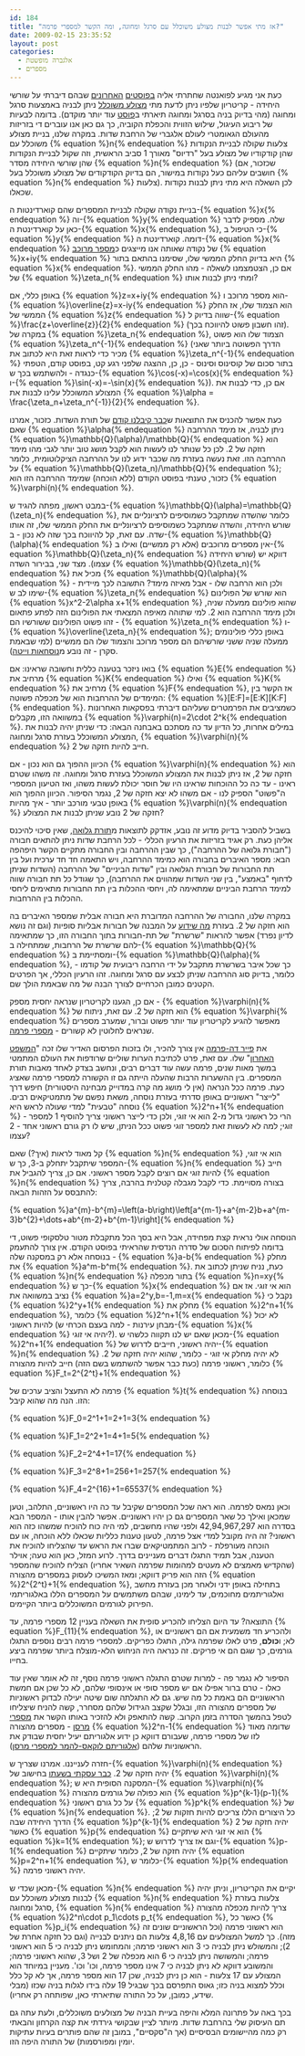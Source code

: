 ```yaml
---
id: 184
title: "אז מתי אפשר לבנות מצולע משוכלל עם סרגל ומחוגה, ומה הקשר למספרי פרמה?"
date: 2009-02-15 23:35:52
layout: post
categories: 
  - אלגברה מופשטת
  - מספרים
---
```

כעת אני מגיע לפואנטה שחתרתי אליה <a href="http://www.gadial.net/2009/02/04/roots_of_unity/">בפוסטים</a> <a href="http://www.gadial.net/2009/02/12/roots_of_unity_group/">האחרונים</a> שבהם דיברתי על שורשי היחידה - קריטריון שלפיו ניתן לדעת מתי <a href="http://he.wikipedia.org/wiki/%D7%9E%D7%A6%D7%95%D7%9C%D7%A2_%D7%9E%D7%A9%D7%95%D7%9B%D7%9C%D7%9C">מצולע משוכלל</a> ניתן לבניה באמצעות סרגל ומחוגה (מהי בדיוק בניה בסרגל ומחוגה תיארתי ב<a href="http://www.gadial.net/2008/12/23/straightedge_and_compas_constructions/">פוסט</a> עוד יותר מוקדם). בדומה לבעיות של ריבוע העיגול, שילוש הזווית והכפלת הקוביה, כך גם כאן אנו עוברים די בזריזות מהעולם הגאומטרי לעולם אלגברי של הרחבת שדות. במקרה שלנו, בניית מצולע משוכלל עם {% equation %}n{% endequation %} צלעות שקולה לבניית הנקודות שהן קודקודיו של מצולע בעל "רדיוס" מאורך 1 סביב הראשית, וזה שקול לבניית הנקודות שהן שורשי היחידה מסדר {% equation %}n{% endequation %} (שכזכור, אם חושבים עליהם כעל נקודות במישור, הם בדיוק הקודקודים של מצולע משוכלל בעל {% equation %}n{% endequation %} צלעות). לכן השאלה היא מתי ניתן לבנות נקודות שכאלו.

בניית נקודה שקולה לבניית המספרים שהם קוארדינטות ה-{% equation %}x{% endequation %} וה-{% equation %}y{% endequation %} שלה. מספיק לדבר כאן על קוארדינטת ה-{% equation %}x{% endequation %}, כי הטיפול ב-{% equation %}y{% endequation %} דומה. קוארדינטת ה-{% equation %}x{% endequation %} של נקודה שאותה אנו מייצגים כ<a href="http://he.wikipedia.org/wiki/%D7%9E%D7%A1%D7%A4%D7%A8_%D7%9E%D7%A8%D7%95%D7%9B%D7%91">מספר מרוכב</a> {% equation %}x+iy{% endequation %} היא בדיוק החלק הממשי שלו, שסימנו בהתאם בתור {% equation %}x{% endequation %}. אם כן, הצטמצמנו לשאלה - מהו החלק הממשי של {% equation %}\zeta_n{% endequation %} ומתי ניתן לבנות אותו?

באופן כללי, אם {% equation %}z=x+iy{% endequation %} הוא מספר מרוכב ו-{% equation %}\overline{z}=x-iy{% endequation %} הוא הצמוד שלו, אז החלק הממשי של {% equation %}z{% endequation %} שווה בדיוק ל-{% equation %}\frac{z+\overline{z}}{2}{% endequation %} (זהו חשבון פשוט להיווכח בכך). במקרה של {% equation %}\zeta_n{% endequation %}, הצמוד שלו הוא פשוט {% equation %}\zeta_n^{-1}{% endequation %} (הדרך הפשוטה ביותר שאני מכיר כדי לראות זאת היא לכתוב את {% equation %}\zeta_n^{-1}{% endequation %} בתור סכום של קוסינוס וסינוס - כן, כן, ההצגה שלפני רגע קט, בפוסט קודם, הטפתי כנגדה - ולהשתמש בכך ש-{% equation %}\cos(-x)=\cos(x){% endequation %} ו-{% equation %}\sin(-x)=-\sin(x){% endequation %}). אם כן, כדי לבנות את המצולע המשוכלל עלינו לבנות את {% equation %}\alpha = \frac{\zeta_n+\zeta_n^{-1}}{2}{% endequation %}.

כעת אפשר להכניס את התוצאות ש<a href="http://www.gadial.net/2009/01/28/field_extensions_extended/">כבר קיבלנו קודם</a> של תורת השדות. כזכור, אמרנו שאם {% equation %}\alpha{% endequation %} ניתן לבניה, אז מימד ההרחבה {% equation %}\mathbb{Q}(\alpha)/\mathbb{Q}{% endequation %} הוא חזקה של 2. לכן כל שנותר לנו לעשות הוא לקבל מושג טוב יותר לגבי מהו מימד ההרחבה הזו. זאת נעשה בעזרת מה שכבר ידוע לנו על ההרחבה הציקלוטומית, כלומר על {% equation %}\mathbb{Q}(\zeta_n)/\mathbb{Q}{% endequation %}; כזכור, טענתי בפוסט הקודם (ללא הוכחה) שמימד ההרחבה הזו הוא {% equation %}\varphi(n){% endequation %}.

במבט ראשון, מפתה להגיד ש-{% equation %}\mathbb{Q}(\alpha)=\mathbb{Q}(\zeta_n){% endequation %}, כלומר שהשדה שמתקבל כשמוסיפים לרציונליים את שורש היחידה, והשדה שמתקבל כשמוסיפים לרציונליים את החלק הממשי שלו, זה אותו שדה. עם זאת, קל להיווכח בכך שזה לא נכון - ב-{% equation %}\mathbb{Q}(\alpha){% endequation %} אין מספרים מרוכבים (אלא רק ממשיים) ואילו ב-{% equation %}\mathbb{Q}(\zeta_n){% endequation %} דווקא יש (שורש היחידה עצמו). מצד שני, בבירור השדה {% equation %}\mathbb{Q}(\zeta_n){% endequation %} מכיל את {% equation %}\mathbb{Q}(\alpha){% endequation %} ולכן הוא הרחבה שלו - אבל מאיזה מימד? התשובה לכך מיידית - שימו לב ש-{% equation %}\zeta_n{% endequation %} הוא שורש של הפולינום {% equation %}x^2-2\alpha x+1{% endequation %} שהוא פולינום ממעלה שניה, ולכן מימד ההרחבה הוא 2. למי שתוהה מאיפה המצאתי את הפולינום הזה לפתע פתאום - זהו פשוט הפולינום ששורשיו הם {% equation %}\zeta_n{% endequation %} ו-{% equation %}\overline{\zeta_n}{% endequation %}; באופן כללי פולינומים ממעלה שניה ששני שורשיהם הם מספר מרוכב והצמוד שלו הם ממשיים (למי שבאמת סקרן - זה נובע מ<a href="http://en.wikipedia.org/wiki/Vi%C3%A8te%27s_formulas">נוסחאות וייטה</a>).

בואו ניזכר בטענה כללית וחשובה שראינו: אם {% equation %}E{% endequation %} מרחיב את {% equation %}K{% endequation %} ואילו {% equation %}K{% endequation %} מרחיב את {% equation %}F{% endequation %}, אז הקשר בין המימדים של ההרחבות הוא של מכפלה פשוטה: {% equation %}[E:F]=[E:K][K:F]{% endequation %}. כשמציבים את הפרמטרים שעליהם דיברתי בפסקאות האחרונות במשוואה הזו, מקבלים {% equation %}\varphi(n)=2\cdot 2^k{% endequation %}. במילים אחרות, כל הדיון עד כה מסתכם באבחנה הבאה: כדי שניתן יהיה לבנות את המצולע המשוכלל בעזרת סרגל ומחוגה, {% equation %}\varphi(n){% endequation %} חייב להיות חזקה של 2.

הכיוון ההפוך גם הוא נכון - אם {% equation %}\varphi(n){% endequation %} הוא חזקה של 2, אז ניתן לבנות את המצולע המשוכלל בעזרת סרגל ומחוגה. זה משהו שטרם ראינו - עד כה כל ההוכחות שראינו היו של חוסר יכולת לעשות משהו, ואז הטיעון המספרי ה"פשוט" הספיק לנו - אם משהו לא יצא חזקה של 2, נגמר הסיפור. הכיוון ההפוך הוא באופן טבעי מורכב יותר - איך מהיות {% equation %}\varphi(n){% endequation %} חזקה של 2 נובע שניתן לבנות את המצולע?

בשביל להסביר בדיוק מדוע זה נובע, אזדקק לתוצאות מ<a href="http://he.wikipedia.org/wiki/%D7%AA%D7%95%D7%A8%D7%AA_%D7%92%D7%9C%D7%95%D7%90%D7%94">תורת גלואה</a>, שאין סיכוי להיכנס אליהן כעת. רק אגיד בזריזות את הרעיון הכללי - לכל הרחבת שדות ניתן להתאים חבורה ("חבורת גלואה של ההרחבה"), כך שבין ההרחבה ובין החבורה מתקיים הקשר היפהפה הבא: מספר האיברים בחבורה הוא כמימד ההרחבה, ויש התאמה חד חד ערכית ועל בין תת החבורות של חבורת הגלואה ובין "שדות הביניים" של ההרחבה (השדות שניתן לדחוף "באמצע", בין שני השדות שמהווים את ההרחבה), כך שגודל כל תת חבורה שווה למימד הרחבת הביניים שמתאימה לה, ויחסי ההכלות בין תת החבורות מתאימים ליחסי ההכלות בין ההרחבות.

במקרה שלנו, החבורה של ההרחבה המדוברת היא חבורה אבלית שמספר האיברים בה הוא חזקה של 2. בעזרת <a href="http://he.wikipedia.org/wiki/%D7%9E%D7%A9%D7%A4%D7%98_%D7%94%D7%9E%D7%99%D7%95%D7%9F_%D7%9C%D7%97%D7%91%D7%95%D7%A8%D7%95%D7%AA_%D7%90%D7%91%D7%9C%D7%99%D7%95%D7%AA_%D7%A0%D7%95%D7%A6%D7%A8%D7%95%D7%AA_%D7%A1%D7%95%D7%A4%D7%99%D7%AA#.D7.9E.D7.A9.D7.A4.D7.98_.D7.94.D7.9E.D7.99.D7.95.D7.9F">מה שידוע</a> על המבנה של חבורות אבליות סופיות (וגם זה נושא לדיון נפרד) אפשר להראות "שרשרת" של תת-חבורות בתוך החבורה הזו, כך שמתאימה להם שרשרת של הרחבות, שמתחילה ב-{% equation %}\mathbb{Q}{% endequation %} ומסתיימת ב-{% equation %}\mathbb{Q}(\alpha){% endequation %}, כך שכל איבר בשרשרת מתקבל על ידי הרחבה ריבועית של קודמו - כלומר, בדיוק סוג ההרחבה שניתן לבצע עם סרגל ומחוגה. זהו הרעיון הכללי, אך הפרטים הקטנים כמובן הכרחיים לצורך הבנה של מה שבאמת הולך שם.

אם כן, הגענו לקריטריון שנראה יחסית מספק - {% equation %}\varphi(n){% endequation %} הוא חזקה של 2. עם זאת, ניתוח של {% equation %}\varphi{% endequation %} מאפשר להגיע לקריטריון עוד יותר פשוט וברור, שמערב מספרים שנראים לחלוטין לא קשורים - <a href="http://he.wikipedia.org/wiki/%D7%9E%D7%A1%D7%A4%D7%A8_%D7%A4%D7%A8%D7%9E%D7%94">מספרי פרמה</a>.

את <a href="http://he.wikipedia.org/wiki/%D7%A4%D7%99%D7%99%D7%A8_%D7%93%D7%94_%D7%A4%D7%A8%D7%9E%D7%94">פייר דה-פרמה</a> אין צורך להכיר, ולו בזכות הפרסום האדיר שלו זכה "<a href="http://he.wikipedia.org/wiki/%D7%94%D7%9E%D7%A9%D7%A4%D7%98_%D7%94%D7%90%D7%97%D7%A8%D7%95%D7%9F_%D7%A9%D7%9C_%D7%A4%D7%A8%D7%9E%D7%94">המשפט האחרון</a>" שלו. עם זאת, פרט לכתיבת הערות שוליים שרודפות את העולם המתמטי במשך מאות שנים, פרמה עשה עוד דברים רבים, ונחשב בצדק לאחד מאבות תורת המספרים. בין ההשערות הרבות שהעלה הייתה גם זו הקשורה למספרי פרמה שאציג כעת. פרמה ככל הנראה (אין לי מושג מה קרה במדוייק מבחינה היסטורית) חיפש דרך "לייצר" ראשוניים באופן סדרתי בעזרת נוסחה, משאת נפשם של מתמטיקאים רבים. נוסחה "טבעית" למדי שעולה לראש היא {% equation %}2^n+1{% endequation %} - הרי כל ראשוני גדול מ-2 הוא אי זוגי, ולכן כדי לייצר ראשוני צריך להוסיף 1 למספר זוגי; למה לא לעשות זאת למספר זוגי פשוט ככל הניתן, שיש לו רק גורם ראשוני אחד - 2 עצמו?

קל מאוד לראות (איך?) שאם {% equation %}n{% endequation %} הוא אי זוגי, המספר שיתקבל יתחלק ב-3, כך ש-{% equation %}n{% endequation %} חייב להיות זוגי אם רוצים לקבל מספר ראשוני. אם כן, צריך להגביל את {% equation %}n{% endequation %} בצורה מסויימת. כדי לקבל מגבלה קטלנית בהרבה, צריך להתבסס על הזהות הבאה:

{% equation %}a^{m}-b^{m}=\left(a-b\right)\left[a^{m-1}+a^{m-2}b+a^{m-3}b^{2}+\dots+ab^{m-2}+b^{m-1}\right]{% endequation %}

הנוסחה אולי נראית קצת מפחידה, אבל היא בסך הכל מתקבלת מטור טלסקופי פשוט, די בדומה לפיתוח הסכום של סדרה הנדסית שהראיתי בפוסט הקודם. אין צורך להתעמק בנוסחה אלא רק במסקנה שלה - {% equation %}a-b{% endequation %} מחלק את {% equation %}a^m-b^m{% endequation %}. כעת, נניח שניתן לכתוב את {% equation %}n{% endequation %} בתור מכפלה {% equation %}n=xy{% endequation %} כך ש-{% equation %}x{% endequation %} הוא אי זוגי. אז אם נציב במשוואה את {% equation %}a=2^y,b=-1,m=x{% endequation %} נקבל כי {% equation %}2^y+1{% endequation %} מחלק את {% equation %}2^n+1{% endequation %}, כלומר {% equation %}2^n+1{% endequation %} לא יכול להיות ראשוני (מבחן עירנות - למה בעצם הכרחי ש-{% equation %}x{% endequation %} יהיה אי זוגי?). מכאן שאם יש לנו תקווה כלשהי ש-{% equation %}2^n+1{% endequation %} יהיה ראשוני, חייבים לדרוש של-{% equation %}n{% endequation %} לא יהיה מחלק אי זוגי - כלומר, שהוא יהיה חזקה של 2. כלומר, ראשוני פרמה (כעת כבר אפשר להשתמש בשם הזה) חייב להיות מהצורה {% equation %}F_t=2^{2^t}+1{% endequation %}

פרמה לא התעצל והציב ערכים של {% equation %}t{% endequation %} בנוסחה הזו. הנה מה שהוא קיבל:

{% equation %}F_0=2^1+1=2+1=3{% endequation %}

{% equation %}F_1=2^2+1=4+1=5{% endequation %}

{% equation %}F_2=2^4+1=17{% endequation %}

{% equation %}F_3=2^8+1=256+1=257{% endequation %}

{% equation %}F_4=2^{16}+1=65537{% endequation %}

וכאן נמאס לפרמה. הוא ראה שכל המספרים שקיבל עד כה היו ראשוניים, התלהב, וטען שמכאן ואילך כל שאר המספרים גם כן יהיו ראשוניים. אפשר להבין אותו - המספר הבא בסדרה הוא 42,94,967,297 ולפני שהיו מחשבים, למי היה כוח להוכיח שמשהו כזה הוא ראשוני? זה היה מקובל למדי אצל פרמה, לטעון טענות כלליות שכאלו ללא הוכחה, או עם הוכחה מעורפלת - לרוב המתמטיקאים שברו את הראש עד שהצליחו להוכיח את הטענה, אבל תמיד התגלו דברים מעניינים בדרך. לרוע המזל, כאן הוא טעה; אוילר (שהקדיש מאמצים לא מעטים למהומות שפרמה השאיר אחריו) הצליח להוכיח שהמספר הזה הוא פריק דווקא; ומאז המשיכו לעסוק במספרים מהצורה {% equation %}2^{2^t}+1{% endequation %}, בתחילה באופן ידני ולאחר מכן בעזרת מחשב ואלגוריתמים מחוכמים, עד לימינו, שבהם משתמשים על המספרים הללו באלגוריתמי הפירוק לגורמים המשוכללים ביותר הקיימים.

התוצאה? עד היום הצליחו להכריע סופית את השאלה בעניין 12 מספרי פרמה, עד {% equation %}F_{11}{% endequation %}, ולהכריע חד משמעית אם הם ראשוניים או לא; ו<strong>כולם</strong>, פרט לאלו שפרמה גילה, התגלו כפריקים. למספרי פרמה רבים נוספים התגלו גורמים, כך שגם הם אי פריקים. זה כנראה היה הניחוש הלא-מוצלח ביותר שפרמה ביצע בחייו.

הסיפור לא נגמר פה - למרות שטרם התגלה ראשוני פרמה נוסף, זה לא אומר שאין עוד כאלו - טרם ברור אפילו אם יש מספר סופי או אינסופי שלהם, לא כל שכן אם חמשת הראשוניים הם באמת כל מה שיש. גם לא התגלתה שום שיטה יעילה לבדוק ראשוניות של מספרים מהצורה הזו, ובגלל שקצב הגידול שלהם מסחרר, קשה להניח שיצליחו לטפל בהמשך הסדרה בזמן הקרוב. קשה להתאפק ולא להזכיר באותו הקשר את <a href="http://he.wikipedia.org/wiki/%D7%9E%D7%A1%D7%A4%D7%A8_%D7%9E%D7%A8%D7%A1%D7%9F">מספרי מרסן</a> - מספרים מהצורה {% equation %}2^n-1{% endequation %} שדומה מאוד לזו של מספרי פרמה, שעבורם דווקא כן ידוע אלגוריתם יעיל יחסית שבודק את הראשוניות שלהם (<a href="http://he.wikipedia.org/wiki/%D7%9E%D7%91%D7%97%D7%9F_%D7%9C%D7%95%D7%A7%D7%90%D7%A1-%D7%9C%D7%94%D7%9E%D7%A8_%D7%9C%D7%9E%D7%A1%D7%A4%D7%A8%D7%99_%D7%9E%D7%A8%D7%A1%D7%9F">אלגוריתם לוקאס-להמר למספרי מרסן</a>).

חזרה לענייננו. אמרנו שצריך ש-{% equation %}\varphi(n){% endequation %} יהיה חזקה של 2. <a href="http://www.gadial.net/2008/10/04/euler_project_riddle_solution/">כבר עסקתי בשעתו</a> בחישוב של {% equation %}\varphi(n){% endequation %}; המסקנה הסופית היא ש-{% equation %}\varphi(n){% endequation %} הוא כפולה של גורמים מהצורה {% equation %}p^{k-1}(p-1){% endequation %} על כל גורם ראשוני {% equation %}p^k{% endequation %} של {% equation %}n{% endequation %}. כל היצורים הללו צריכים להיות חזקות של 2; הדרך היחידה שבה {% equation %}p^{k-1}{% endequation %} יהיה חזקה של 2 כאשר {% equation %}p{% endequation %} הוא אי זוגי היא שיתקיים {% equation %}k=1{% endequation %}; וגם אז צריך לדרוש ש-{% equation %}p-1{% endequation %} יהיה חזקה של 2, כלומר שיתקיים {% equation %}p=2^n+1{% endequation %}, כלומר ש-{% equation %}p{% endequation %} יהיה ראשוני פרמה.

מכאן שכדי ש-{% equation %}n{% endequation %} יקיים את הקריטריון, וניתן יהיה לבנות מצולע משוכלל עם {% equation %}n{% endequation %} צלעות בעזרת סרגל ומחוגה, {% equation %}n{% endequation %} צריך להיות מכפלה מהצורה {% equation %}2^n\cdot p_1\cdots p_t{% endequation %}, כאשר כל {% equation %}p_i{% endequation %} הוא ראשוני פרמה (וכל הראשוניים שונים זה מזה). כך למשל המצולעים עם 4,8,16 צלעות הם ניתנים לבנייה (וגם כל חזקה אחרת של 2); והמשולש ניתן לבניה כי 3 הוא ראשוני פרמה; והמחומש ניתן לבניה כי 5 הוא ראשוני פרמה; והמשושה ניתן לבניה כי 6 הוא מכפלה של 2 ושל 3, שהוא ראשוני פרמה; והמשובע דווקא לא ניתן לבניה כי 7 אינו מספר פרמה, וכו' וכו'. מעניין במיוחד הוא המצולע עם 17 צלעות - הוא כן ניתן לבניה, שכן 17 הוא מספר פרמה, אך לא קל כלל וכלל למצוא בניה כזו; גאוס התפרסם בכך שבגיל 19 עלה בידו לגלות בניה שכזו (מבלי שידע, כמובן, על כל התורה שתיארתי כאן, שפותחה רק אחריו).

בכך באה על פתרונה המלא והיפה בעיית הבניה של מצולעים משוכללים, ולעת עתה גם תם העיסוק שלי בהרחבת שדות. מיותר לציין שבקושי גירדתי את קצה הקרחון והבאתי רק כמה מהיישומים הבסיסיים (אך ה"סקסיים", במובן זה שהם פותרים בעיות עתיקות יומין ומפורסמות) של התורה היפה הזו.
